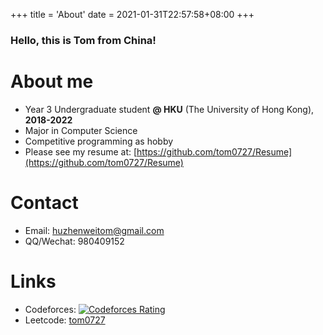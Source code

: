 +++
title = 'About'
date = 2021-01-31T22:57:58+08:00
+++

### Hello, this is Tom from China!

# About me

- Year 3 Undergraduate student **@ HKU** (The University of Hong Kong), **2018-2022**
- Major in Computer Science
- Competitive programming as hobby
- Please see my resume at: [https://github.com/tom0727/Resume](https://github.com/tom0727/Resume)

# Contact

- Email: huzhenweitom@gmail.com
- QQ/Wechat: 980409152

# Links

- Codeforces: [![Codeforces Rating](https://cfrating.ihcr.top/?user=tom0727&style=flat-square)](https://codeforces.com/profile/tom0727)
- Leetcode: [tom0727](https://leetcode.com/tom0727)

<!--more-->